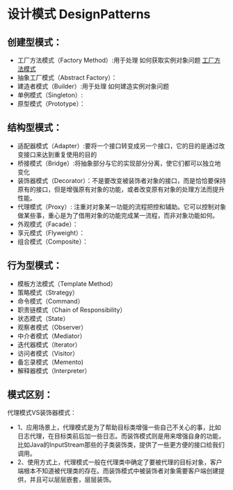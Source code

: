 # 设计模式 DesignPatterns
## 创建型模式：
* 工厂方法模式（Factory Method）:用于处理 如何获取实例对象问题 [工厂方法模式](https://blog.aidd.top/posts/89a20157.html)
* 抽象工厂模式（Abstract Factory）：
* 建造者模式（Builder）:用于处理 如何建造实例对象问题
* 单例模式（Singleton）: 
* 原型模式（Prototype）：

## 结构型模式：
* 适配器模式（Adapter）:要将一个接口转变成另一个接口，它的目的是通过改变接口来达到重复使用的目的
* 桥接模式（Bridge）:将抽象部分与它的实现部分分离，使它们都可以独立地变化
* 装饰器模式（Decorator）：不是要改变被装饰者对象的接口，而是恰恰要保持原有的接口，但是增强原有对象的功能，或者改变原有对象的处理方法而提升性能。
* 代理模式（Proxy）: 注重对对象某一功能的流程把控和辅助。它可以控制对象做某些事，重心是为了借用对象的功能完成某一流程，而非对象功能如何。
* 外观模式（Facade）：
* 享元模式（Flyweight）：
* 组合模式（Composite）：

## 行为型模式：
* 模板方法模式（Template Method）
* 策略模式（Strategy）
* 命令模式（Command）
* 职责链模式（Chain of Responsibility）
* 状态模式（State）
* 观察者模式（Observer）
* 中介者模式（Mediator）
* 迭代器模式（Iterator）
* 访问者模式（Visitor）
* 备忘录模式（Memento)
* 解释器模式（Interpreter）


## 模式区别：
代理模式VS装饰器模式：
* 1、应用场景上，代理模式是为了帮助目标类增强一些自己不关心的事，比如日志代理，在目标类前后加一些日志。而装饰模式则是用来增强自身的功能，比如Java的InputStream那些的子类装饰类，提供了一些更方便的接口给我们调用。
* 2、使用方式上，代理模式一般在代理类中确定了要被代理的目标对象，客户端根本不知道被代理类的存在。而装饰模式中被装饰者对象需要客户端创建提供，并且可以层层嵌套，层层装饰。
